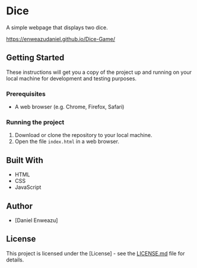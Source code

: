 # Dice

A simple webpage that displays two dice.

https://enweazudaniel.github.io/Dice-Game/

## Getting Started

These instructions will get you a copy of the project up and running on your local machine for development and testing purposes.

### Prerequisites

- A web browser (e.g. Chrome, Firefox, Safari)

### Running the project

1. Download or clone the repository to your local machine.
2. Open the file `index.html` in a web browser.

## Built With

- HTML
- CSS
- JavaScript

## Author

- [Daniel Enweazu]

## License

This project is licensed under the [License] - see the [LICENSE.md](LICENSE.md) file for details.


